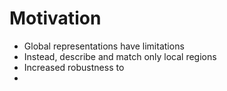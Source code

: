
# Motivation 


- Global representations have limitations 
- Instead, describe and match only local regions 
- Increased robustness to 
- 






































